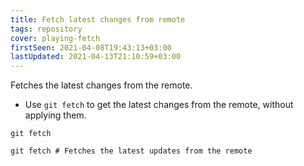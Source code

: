 ```yaml
---
title: Fetch latest changes from remote
tags: repository
cover: playing-fetch
firstSeen: 2021-04-08T19:43:13+03:00
lastUpdated: 2021-04-13T21:10:59+03:00
---
```


Fetches the latest changes from the remote.

- Use `git fetch` to get the latest changes from the remote, without applying them.

```shell
git fetch
```

```shell
git fetch # Fetches the latest updates from the remote
```
